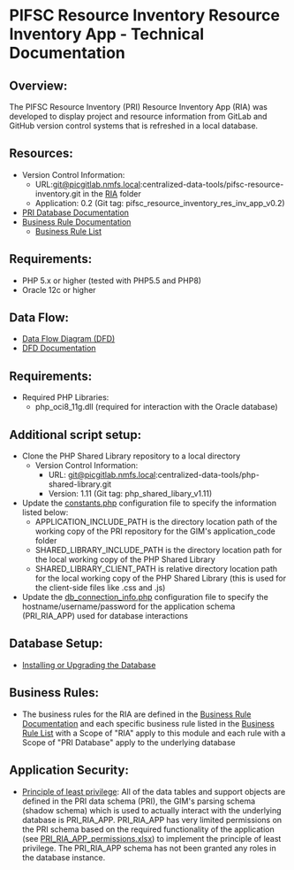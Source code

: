 # PIFSC Resource Inventory Resource Inventory App - Technical Documentation

## Overview:
The PIFSC Resource Inventory (PRI) Resource Inventory App (RIA) was developed to display project and resource information from GitLab and GitHub version control systems that is refreshed in a local database.

## Resources:
-   Version Control Information:
    -   URL:git@picgitlab.nmfs.local:centralized-data-tools/pifsc-resource-inventory.git in the [RIA](../) folder
    -   Application: 0.2 (Git tag: pifsc_resource_inventory_res_inv_app_v0.2)
-   [PRI Database Documentation](../../docs/PIFSC%20Resource%20Inventory%20Database%20Documentation.md)
-   [Business Rule Documentation](../../docs/PIFSC%20Resource%20Inventory%20-%20Business%20Rule%20Documentation.md)
    -   [Business Rule List](../../docs/PRI%20Business%20Rule%20List.xlsx)

## Requirements:
-   PHP 5.x or higher (tested with PHP5.5 and PHP8)
-   Oracle 12c or higher

## Data Flow:
-   [Data Flow Diagram (DFD)](../../docs/DFD/PRI_DFD.drawio.png)
-   [DFD Documentation](../../docs/DFD/PIFSC%20Resource%20Inventory%20Data%20Flow%20Diagram%20Documentation.md)

## Requirements:
-   Required PHP Libraries:
    -   php_oci8_11g.dll (required for interaction with the Oracle database)

## Additional script setup:
-   Clone the PHP Shared Library repository to a local directory
    -   Version Control Information:
        -   URL: git@picgitlab.nmfs.local:centralized-data-tools/php-shared-library.git
        -   Version: 1.11 (Git tag: php_shared_libary_v1.11)
-   Update the [constants.php](../application_code/constants.php) configuration file to specify the information listed below:
    -   APPLICATION_INCLUDE_PATH is the directory location path of the working copy of the PRI repository for the GIM's application_code folder
    -   SHARED_LIBRARY_INCLUDE_PATH is the directory location path for the local working copy of the PHP Shared Library
    -   SHARED_LIBRARY_CLIENT_PATH is relative directory location path for the local working copy of the PHP Shared Library (this is used for the client-side files like .css and .js)
-   Update the [db_connection_info.php](../application_code/functions/db_connection_info.php) configuration file to specify the hostname/username/password for the application schema (PRI_RIA_APP) used for database interactions

## Database Setup:
-   [Installing or Upgrading the Database](../../docs/PIFSC%20Resource%20Inventory%20-%20Installing%20or%20Upgrading%20the%20Database.md)

## Business Rules:
-   The business rules for the RIA are defined in the [Business Rule Documentation](../../docs/PIFSC%20Resource%20Inventory%20-%20Business%20Rule%20Documentation.md) and each specific business rule listed in the [Business Rule List](../../docs/PRI%20Business%20Rule%20List.xlsx) with a Scope of "RIA" apply to this module and each rule with a Scope of "PRI Database" apply to the underlying database

## Application Security:
-   [Principle of least privilege](https://docs.google.com/document/d/15qW2pDHM8bebmNJ76AfC-SgICKQPGmKSiUkXbrZ7OVQ/edit?usp=sharing): All of the data tables and support objects are defined in the PRI data schema (PRI), the GIM's parsing schema (shadow schema) which is used to actually interact with the underlying database is PRI_RIA_APP. PRI_RIA_APP has very limited permissions on the PRI schema based on the required functionality of the application (see [PRI_RIA_APP_permissions.xlsx](./PRI_RIA_APP_permissions.xlsx)) to implement the principle of least privilege. The PRI_RIA_APP schema has not been granted any roles in the database instance.
